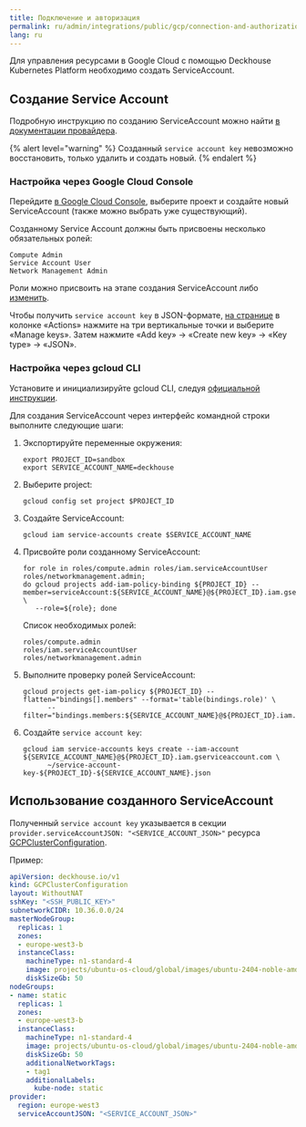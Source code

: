 ```yaml
---
title: Подключение и авторизация
permalink: ru/admin/integrations/public/gcp/сonnection-and-authorization.html
lang: ru
---
```


Для управления ресурсами в Google Cloud с помощью Deckhouse Kubernetes Platform необходимо создать ServiceAccount.

## Создание Service Account

Подробную инструкцию по созданию ServiceAccount можно найти [в документации провайдера](https://cloud.google.com/iam/docs/service-accounts).

{% alert level="warning" %}
Созданный `service account key` невозможно восстановить, только удалить и создать новый.
{% endalert %}

### Настройка через Google Cloud Console

Перейдите [в Google Cloud Console](https://console.cloud.google.com/iam-admin/serviceaccounts), выберите проект и создайте новый ServiceAccount (также можно выбрать уже существующий).

Созданному Service Account должны быть присвоены несколько обязательных ролей:

```text
Compute Admin
Service Account User
Network Management Admin
```

Роли можно присвоить на этапе создания ServiceAccount либо [изменить](https://console.cloud.google.com/iam-admin/iam).

Чтобы получить `service account key` в JSON-формате, [на странице](https://console.cloud.google.com/iam-admin/serviceaccounts) в колонке «Actions» нажмите  на три вертикальные точки и выберите «Manage keys». Затем нажмите «Add key» → «Create new key» → «Key type» → «JSON».

### Настройка через gcloud CLI

Установите и инициализируйте gcloud CLI, следуя [официальной инструкции](https://cloud.google.com/sdk/docs/install-sdk).

Для создания ServiceAccount через интерфейс командной строки выполните следующие шаги:

1. Экспортируйте переменные окружения:

   ```shell
   export PROJECT_ID=sandbox
   export SERVICE_ACCOUNT_NAME=deckhouse
   ```

1. Выберите project:

   ```shell
   gcloud config set project $PROJECT_ID
   ```

1. Создайте ServiceAccount:

   ```shell
   gcloud iam service-accounts create $SERVICE_ACCOUNT_NAME
   ```

1. Присвойте роли созданному ServiceAccount:

   ```shell
   for role in roles/compute.admin roles/iam.serviceAccountUser roles/networkmanagement.admin;
   do gcloud projects add-iam-policy-binding ${PROJECT_ID} --member=serviceAccount:${SERVICE_ACCOUNT_NAME}@${PROJECT_ID}.iam.gserviceaccount.com \
      --role=${role}; done
   ```

   Список необходимых ролей:

   ```text
   roles/compute.admin
   roles/iam.serviceAccountUser
   roles/networkmanagement.admin
   ```

1. Выполните проверку ролей ServiceAccount:

   ```shell
   gcloud projects get-iam-policy ${PROJECT_ID} --flatten="bindings[].members" --format='table(bindings.role)' \
         --filter="bindings.members:${SERVICE_ACCOUNT_NAME}@${PROJECT_ID}.iam.gserviceaccount.com"
   ```

1. Создайте `service account key`:

   ```shell
   gcloud iam service-accounts keys create --iam-account ${SERVICE_ACCOUNT_NAME}@${PROJECT_ID}.iam.gserviceaccount.com \
         ~/service-account-key-${PROJECT_ID}-${SERVICE_ACCOUNT_NAME}.json
   ```

## Использование созданного ServiceAccount

Полученный `service account key` указывается в секции `provider.serviceAccountJSON: "<SERVICE_ACCOUNT_JSON>"` ресурса [GCPClusterConfiguration](TODO).

Пример:

```yaml
apiVersion: deckhouse.io/v1
kind: GCPClusterConfiguration
layout: WithoutNAT
sshKey: "<SSH_PUBLIC_KEY>"
subnetworkCIDR: 10.36.0.0/24
masterNodeGroup:
  replicas: 1
  zones:
  - europe-west3-b
  instanceClass:
    machineType: n1-standard-4
    image: projects/ubuntu-os-cloud/global/images/ubuntu-2404-noble-amd64-v20240523a
    diskSizeGb: 50
nodeGroups:
- name: static
  replicas: 1
  zones:
  - europe-west3-b
  instanceClass:
    machineType: n1-standard-4
    image: projects/ubuntu-os-cloud/global/images/ubuntu-2404-noble-amd64-v20240523a
    diskSizeGb: 50
    additionalNetworkTags:
    - tag1
    additionalLabels:
      kube-node: static
provider:
  region: europe-west3
  serviceAccountJSON: "<SERVICE_ACCOUNT_JSON>"
```
